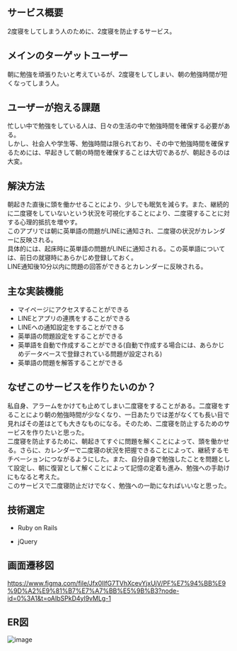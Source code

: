 ## サービス概要

2度寝をしてしまう人のために、2度寝を防止するサービス。

## メインのターゲットユーザー

朝に勉強を頑張りたいと考えているが、2度寝をしてしまい、朝の勉強時間が短くなってしまう人。

## ユーザーが抱える課題

忙しい中で勉強をしている人は、日々の生活の中で勉強時間を確保する必要がある。  
しかし、社会人や学生等、勉強時間は限られており、その中で勉強時間を確保するためには、早起きして朝の時間を確保することは大切であるが、朝起きるのは大変。

## 解決方法

朝起きた直後に頭を働かせることにより、少しでも眠気を減らす。また、継続的に二度寝をしていないという状況を可視化することにより、二度寝することに対する心理的抵抗を増やす。  
このアプリでは朝に英単語の問題がLINEに通知され、二度寝の状況がカレンダーに反映される。  
具体的には、起床時に英単語の問題がLINEに通知される。この英単語については、前日の就寝時にあらかじめ登録しておく。  
LINE通知後10分以内に問題の回答ができるとカレンダーに反映される。

## 主な実装機能

- マイページにアクセスすることができる
- LINEとアプリの連携をすることができる
- LINEへの通知設定をすることができる  
- 英単語の問題設定をすることができる
- 英単語を自動で作成することができる(自動で作成する場合には、あらかじめデータベースで登録されている問題が設定される)
- 英単語の問題を解答することができる

## なぜこのサービスを作りたいのか？

私自身、アラームをかけても止めてしまい二度寝をすることがある。二度寝をすることにより朝の勉強時間が少なくなり、一日あたりでは差がなくても長い目で見ればその差はとても大きなものになる。そのため、二度寝を防止するためのサービスを作りたいと思った。  
二度寝を防止するために、朝起きてすぐに問題を解くことによって、頭を働かせる。さらに、カレンダーで二度寝の状況を把握できることによって、継続するモチベーションにつながるようにした。また、自分自身で勉強したことを問題として設定し、朝に復習として解くことによって記憶の定着も進み、勉強への手助けにもなると考えた。  
このサービスで二度寝防止だけでなく、勉強への一助になればいいなと思った。

## 技術選定

- Ruby on Rails

- jQuery

## 画面遷移図

https://www.figma.com/file/Jfx0llfG7TVhXcevYjxUjV/PF%E7%94%BB%E9%9D%A2%E9%81%B7%E7%A7%BB%E5%9B%B3?node-id=0%3A1&t=oAIbSPkD4yl9vMLg-1

## ER図

![image](https://github.com/ekoki/nidonenne/assets/78673091/e61c7123-6cf4-4f0b-82fa-97a9e1274538)
